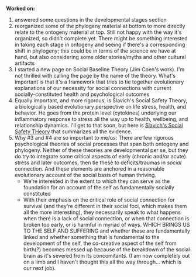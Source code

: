 **Worked on:**
1. answered some questions in the developmental stages section
2. reorganized some of the phylogeny material at bottom to more directly relate to the ontogeny material at top. Still not happy with the way it's organized, so didn't complete yet. There might be something interested in taking each stage in ontogeny and seeing if there's a corresponding shift in phylogeny; this could be in terms of the science we have at hand, but also considering some older stories/myths and other cultural artifacts
3. I started a new page on Social Baseline Theory (Jim Coen's work). I'm not thrilled with calling the page by the name of the theory. What's important is that it's a framework that tries to tie together evolutionary explanations of our necessity for social connections with current socially-constituted health and psychological outcomes
4. Equally important, and more rigorous, is Slavich's Social Safety Theory, a biologically based evolutionary perspective on life stress, health, and behavior. He goes from the protein level (cytokines) underlying our inflammatory response to stress all the way up to health, wellbeing, and relationship dynamics. I'll get to that soon, but here is [Slavich's Social Safety THeory](https://www.annualreviews.org/doi/pdf/10.1146/annurev-clinpsy-032816-045159) that summarizes all the evidence. 
5. Why #3 and #4 are so important to me/us: There are few rigorous psychological theories of social processes that span both ontogeny and phylogeny. Neither of these theories are developmental per se, but they do try to integrate some critical aspects of early (chronic and/or acute) stress and later outcomes, then tie these to deficits/traumas in _social_ connection. And these elements are anchored in a reasonable evolutionary account of the social basis of human thriving. 
   - We're interested in the extent to which they can serve as the foundation for an account of the self as fundamentally socially constituted
   - With their emphasis on the critical role of social connection for survival (and they're different in their social foci, which makes them all the more interesting), they necessarily speak to what happens when there is a lack of social connection, or when that connection is broken too early, or is harmful in myriad of ways. WHICH BRINGS US TO THE SELF AND SUFFERING and whether these are fundamentally linked and whether something that is fundamental to the development of the self, the co-creative aspect of the self from birth(?) becomes messed up because of the breakdown of the social brain as it's severed from its concomitants. (I am now completely out on a limb and I haven't thought this all the way through... which is our next job).   
